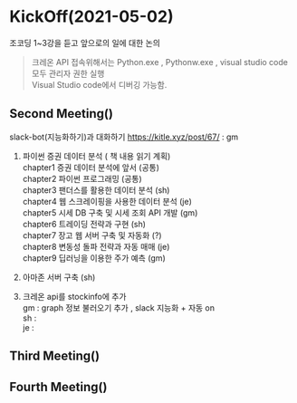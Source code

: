 # KickOff(2021-05-02)

조코딩 1~3강을 듣고 앞으로의 일에 대한 논의  

> 크레온 API 접속위해서는 Python.exe , Pythonw.exe , visual studio code 모두 관리자 권한 실행  
> Visual Studio code에서 디버깅 가능함.

## Second Meeting()
slack-bot(지능화하기)과 대화하기 https://kitle.xyz/post/67/ : gm

1) 파이썬 증권 데이터 분석 ( 책 내용 읽기 계획)  
chapter1 증권 데이터 분석에 앞서 (공통)   
chapter2 파이썬 프로그래밍 (공통)   
chapter3 팬더스를 활용한 데이터 분석 (sh)   
chapter4 웹 스크레이핑을 사용한 데이터 분석 (je)    
chapter5 시세 DB 구축 및 시세 조회 API 개발 (gm)  
chapter6 트레이딩 전략과 구현 (sh)  
chapter7 장고 웹 서버 구축 및 자동화 (?)  
chapter8 변동성 돌파 전략과 자동 매매 (je)  
chapter9 딥러닝을 이용한 주가 예측 (gm)  
2) 아마존 서버 구축 (sh)  

3) 크레온 api를 stockinfo에 추가  
gm : graph 정보 불러오기 추가 , slack 지능화 + 자동 on  
sh :   
je :   

## Third Meeting()

## Fourth Meeting()

